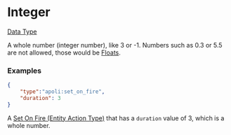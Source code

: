 # Integer

[Data Type](../data_types.md)

A whole number (integer number), like 3 or -1. Numbers such as 0.3 or 5.5 are not allowed, those would be [Floats](float.md).


### Examples

```json
{
	"type":"apoli:set_on_fire",
	"duration": 3
}
```

A [Set On Fire (Entity Action Type)](https://origins.readthedocs.io/en/latest/types/entity_action_types/set_on_fire/) that has a `duration` value of 3, which is a whole number.
